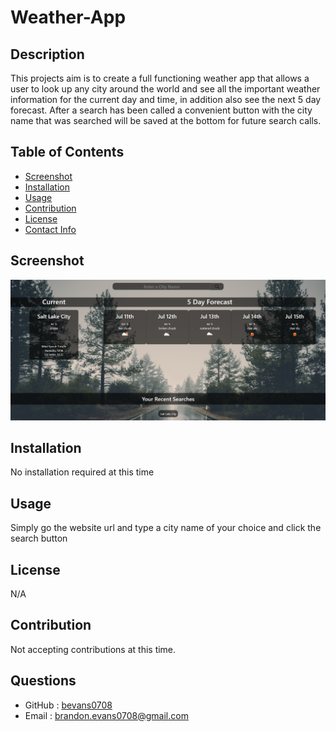 # Weather-App

   ## Description
   This projects aim is to create a full functioning weather app that allows a user to look up any city around the world and see all the important weather information for the current day and time, in addition also see the next 5 day forecast. After a search has been called a convenient button with the city name that was searched will be saved at the bottom for future search calls.

   ## Table of Contents
   
   * [Screenshot](#screenshot)
   * [Installation](#installation)
   * [Usage](#usage)
   * [Contribution](#contribution)
   * [License](#license)
   * [Contact Info](#questions)

   ## Screenshot
   ![image](https://github.com/bevans0708/weather-app/blob/main/assets/images/screenshot.PNG)
   
   ## Installation
   No installation required at this time

   ## Usage
   Simply go the website url and type a city name of your choice and click the search button

   ## License
   N/A

   ## Contribution
   Not accepting contributions at this time.

   ## Questions
   * GitHub : [bevans0708](#https://github.com/bevans0708)
   * Email : [brandon.evans0708@gmail.com](#brandon.evans0708@gmail.com)
